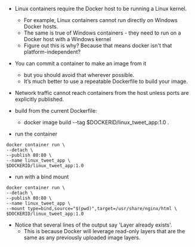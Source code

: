 - Linux containers require the Docker host to be running a Linux kernel.
  - For example, Linux containers cannot run directly on Windows Docker hosts.
  - The same is true of Windows containers - they need to run on a Docker host with a Windows kernel
  - Figure out this is why? Because that means docker isn't that platform-independent?

- You can commit a container to make an image from it
  - but you should avoid that wherever possible.
  - It’s much better to use a repeatable Dockerfile to build your image.

- Network traffic cannot reach containers from the host unless ports are explicitly published.

- build from the current Dockerfile:
  -  docker image build --tag $DOCKERID/linux_tweet_app:1.0 .

- run the container

```
docker container run \
--detach \
--publish 80:80 \
--name linux_tweet_app \
$DOCKERID/linux_tweet_app:1.0
```

- run with a bind mount

```
docker container run \
--detach \
--publish 80:80 \
--name linux_tweet_app \
--mount type=bind,source="$(pwd)",target=/usr/share/nginx/html \
$DOCKERID/linux_tweet_app:1.0
```

- Notice that several lines of the output say 'Layer already exists'.
  - This is because Docker will leverage read-only layers that are the same as any previously uploaded image layers.
